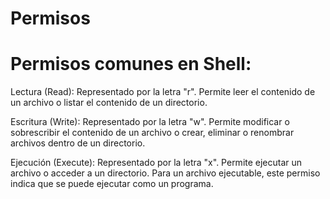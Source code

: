 # Permisos




# Permisos comunes en Shell:

Lectura (Read): Representado por la letra "r". Permite leer el contenido de un archivo o listar el contenido de un directorio.

Escritura (Write): Representado por la letra "w". Permite modificar o sobrescribir el contenido de un archivo o crear, eliminar o renombrar archivos dentro de un directorio.

Ejecución (Execute): Representado por la letra "x". Permite ejecutar un archivo o acceder a un directorio. Para un archivo ejecutable, este permiso indica que se puede ejecutar como un programa.

